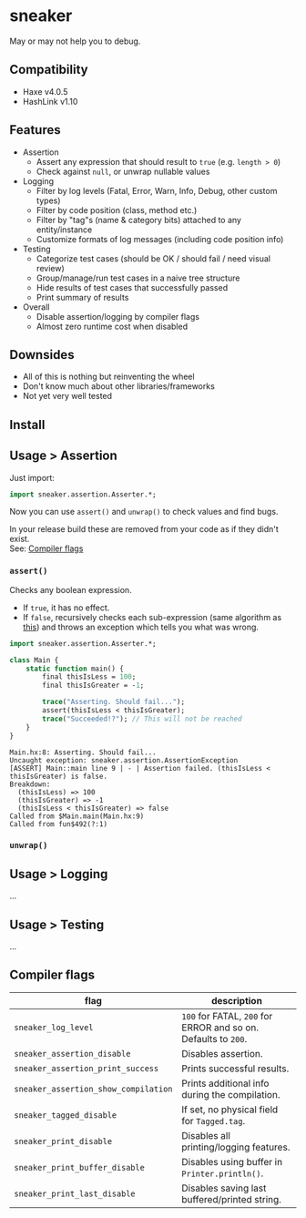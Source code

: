# sneaker

May or may not help you to debug.

## Compatibility

- Haxe v4.0.5
- HashLink v1.10

## Features

- Assertion
	- Assert any expression that should result to `true` (e.g. `length > 0`)
	- Check against `null`, or unwrap nullable values
- Logging
  - Filter by log levels (Fatal, Error, Warn, Info, Debug, other custom types)
  - Filter by code position (class, method etc.)
  - Filter by "tag"s (name & category bits) attached to any entity/instance
  - Customize formats of log messages (including code position info)
- Testing
	- Categorize test cases (should be OK / should fail / need visual review)
	- Group/manage/run test cases in a naive tree structure
	- Hide results of test cases that successfully passed
	- Print summary of results
- Overall
	- Disable assertion/logging by compiler flags
	- Almost zero runtime cost when disabled

## Downsides

- All of this is nothing but reinventing the wheel
- Don't know much about other libraries/frameworks
- Not yet very well tested

## Install
<!-- 
```
haxelib install sneaker
```
 -->
## Usage > Assertion

Just import:

```Haxe
import sneaker.assertion.Asserter.*;
```

Now you can use `assert()` and `unwrap()` to check values and find bugs.

In your release build these are removed from your code as if they didn't exist.  
See: [Compiler flags](#Compiler-flags)

### `assert()`

Checks any boolean expression.

- If `true`, it has no effect.
- If `false`, recursively checks each sub-expression (same algorithm as [this](https://code.haxe.org/category/macros/assert-with-values.html)) and throws an exception which tells you what was wrong.

```Haxe
import sneaker.assertion.Asserter.*;

class Main {
	static function main() {
		final thisIsLess = 100;
		final thisIsGreater = -1;

		trace("Asserting. Should fail...");
		assert(thisIsLess < thisIsGreater);
		trace("Succeeded!?"); // This will not be reached
	}
}
```

```
Main.hx:8: Asserting. Should fail...
Uncaught exception: sneaker.assertion.AssertionException
[ASSERT] Main::main line 9 | - | Assertion failed. (thisIsLess < thisIsGreater) is false.
Breakdown:
  (thisIsLess) => 100
  (thisIsGreater) => -1
  (thisIsLess < thisIsGreater) => false
Called from $Main.main(Main.hx:9)
Called from fun$492(?:1)
```

### `unwrap()`



## Usage > Logging

...

## Usage > Testing

...

## Compiler flags

|flag|description|
|---|---|
|`sneaker_log_level`|`100` for FATAL, `200` for ERROR and so on. Defaults to `200`.|
|`sneaker_assertion_disable`|Disables assertion.|
|`sneaker_assertion_print_success`|Prints successful results.|
|`sneaker_assertion_show_compilation`|Prints additional info during the compilation.|
|`sneaker_tagged_disable`|If set, no physical field for `Tagged.tag`.|
|`sneaker_print_disable`|Disables all printing/logging features.|
|`sneaker_print_buffer_disable`|Disables using buffer in `Printer.println()`.|
|`sneaker_print_last_disable`|Disables saving last buffered/printed string.|

